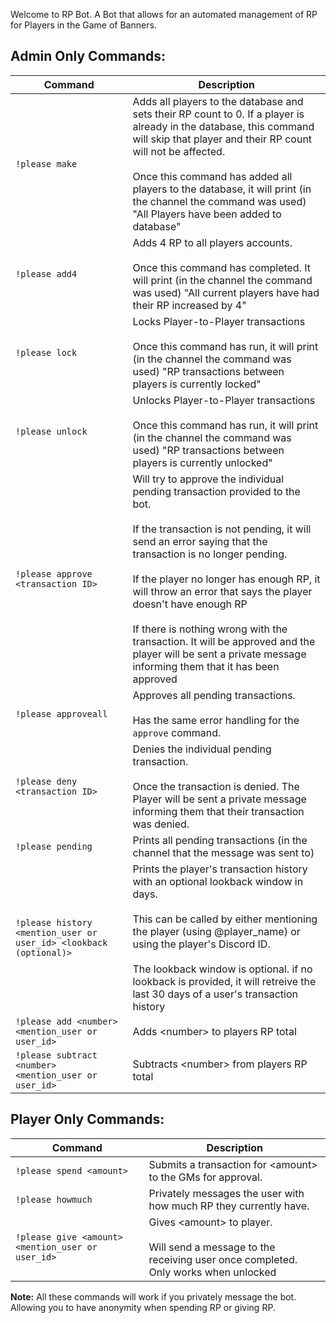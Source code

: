 
Welcome to RP Bot. A Bot that allows for an automated management of RP for Players in the Game of Banners.



## **Admin Only Commands:**
| Command | Description |
| --- | --- |
| `!please make` | Adds all players to the database and sets their RP count to 0. If a player is already in the database, this command will skip that player and their RP count will not be affected. <br/><br/> Once this command has added all players to the database, it will print (in the channel the command was used) "All Players have been added to database" |
| `!please add4`| Adds 4 RP to all players accounts. <br/><br/> Once this command has completed. It will print (in the channel the command was used) "All current players have had their RP increased by 4" |
| `!please lock` | Locks Player-to-Player transactions <br/><br/> Once this command has run, it will print  (in the channel the command was used) "RP transactions between players is currently locked"  |
| `!please unlock` | Unlocks Player-to-Player transactions <br/><br/> Once this command has run, it will print  (in the channel the command was used) "RP transactions between players is currently unlocked"  |
| `!please approve <transaction ID>`| Will try to approve the individual pending transaction provided to the bot. <br/><br/> If the transaction is not pending, it will send an error saying that the transaction is no longer pending. <br/><br/> If the player no longer has enough RP, it will throw an error that says the player doesn't have enough RP <br/><br/> If there is nothing wrong with the transaction. It will be approved and the player will be sent a private message informing them that it has been approved| 
| `!please approveall` | Approves all pending transactions. <br/><br/> Has the same error handling for the `approve` command. |
| `!please deny <transaction ID>` | Denies the individual pending transaction.  <br/><br/> Once the transaction is denied. The Player will be sent a private message informing them that their transaction was denied. |
| `!please pending`| Prints all pending transactions (in the channel that the message was sent to) | 
| `!please history <mention_user or user_id> <lookback (optional)> `| Prints the player's transaction history with an optional lookback window in days. <br/><br/> This can be called by either mentioning the player (using @player_name) or using the player's Discord ID.  <br/><br/> The lookback window is optional. if no lookback is provided, it will retreive the last 30 days of a user's transaction history | 
| `!please add <number> <mention_user or user_id>`| Adds &lt;number&gt; to players RP total|
| `!please subtract <number> <mention_user or user_id>`| Subtracts &lt;number&gt; from players RP total|




## **Player Only Commands:**
| Command    | Description |
| --- | --- |
| `!please spend <amount>`| Submits a transaction for &lt;amount&gt; to the GMs for approval. |
| `!please howmuch`| Privately messages the user with how much RP they currently have. |
| `!please give <amount> <mention_user or user_id>` | Gives &lt;amount&gt; to player. <br/><br/> Will send a message to the receiving user once completed. Only works when unlocked | 


**Note:** All these commands will work if you privately message the bot. Allowing you to have anonymity when spending RP or giving RP. 
